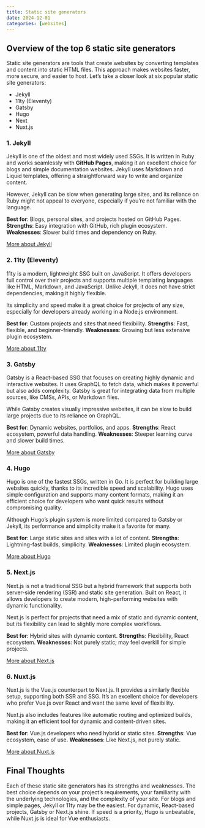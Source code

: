 ```yaml
---
title: Static site generators
date: 2024-12-01
categories: [websites]
---
```


## Overview of the top 6 static site generators

Static site generators are tools that create websites by converting templates and content into static HTML files.
This approach makes websites faster, more secure, and easier to host.
Let’s take a closer look at six popular static site generators:

- Jekyll
- 11ty (Eleventy)
- Gatsby
- Hugo
- Next
- Nuxt.js

### 1. Jekyll

Jekyll is one of the oldest and most widely used SSGs. It is written in Ruby and works seamlessly with **GitHub Pages**, making it an excellent choice for blogs and simple documentation websites.
Jekyll uses Markdown and Liquid templates, offering a straightforward way to write and organize content.

However, Jekyll can be slow when generating large sites, and its reliance on Ruby might not appeal to everyone, especially if you’re not familiar with the language.

**Best for**: Blogs, personal sites, and projects hosted on GitHub Pages.
**Strengths**: Easy integration with GitHub, rich plugin ecosystem.
**Weaknesses**: Slower build times and dependency on Ruby.

[More about Jekyll](https://jekyllrb.com/)

### 2. 11ty (Eleventy)

11ty is a modern, lightweight SSG built on JavaScript. It offers developers full control over their projects and supports multiple templating languages like HTML, Markdown, and JavaScript.
Unlike Jekyll, it does not have strict dependencies, making it highly flexible.

Its simplicity and speed make it a great choice for projects of any size, especially for developers already working in a Node.js environment.

**Best for**: Custom projects and sites that need flexibility.
**Strengths**: Fast, flexible, and beginner-friendly.
**Weaknesses**: Growing but less extensive plugin ecosystem.

[More about 11ty](https://www.11ty.dev/)

### 3. Gatsby

Gatsby is a React-based SSG that focuses on creating highly dynamic and interactive websites. It uses GraphQL to fetch data, which makes it powerful but also adds complexity.
Gatsby is great for integrating data from multiple sources, like CMSs, APIs, or Markdown files.

While Gatsby creates visually impressive websites, it can be slow to build large projects due to its reliance on GraphQL.

**Best for**: Dynamic websites, portfolios, and apps.
**Strengths**: React ecosystem, powerful data handling.
**Weaknesses**: Steeper learning curve and slower build times.

[More about Gatsby](https://www.gatsbyjs.com/)

### 4. Hugo

Hugo is one of the fastest SSGs, written in Go. It is perfect for building large websites quickly, thanks to its incredible speed and scalability.
Hugo uses simple configuration and supports many content formats, making it an efficient choice for developers who want quick results without compromising quality.

Although Hugo’s plugin system is more limited compared to Gatsby or Jekyll, its performance and simplicity make it a favorite for many.

**Best for**: Large static sites and sites with a lot of content.
**Strengths**: Lightning-fast builds, simplicity.
**Weaknesses**: Limited plugin ecosystem.

[More about Hugo](https://gohugo.io/)

### 5. Next.js

Next.js is not a traditional SSG but a hybrid framework that supports both server-side rendering (SSR) and static site generation. Built on React, it allows developers to create modern, high-performing websites with dynamic functionality.

Next.js is perfect for projects that need a mix of static and dynamic content, but its flexibility can lead to slightly more complex workflows.

**Best for**: Hybrid sites with dynamic content.
**Strengths**: Flexibility, React ecosystem.
**Weaknesses**: Not purely static; may feel overkill for simple projects.

[More about Next.js](https://nextjs.org/)

### 6. Nuxt.js

Nuxt.js is the Vue.js counterpart to Next.js. It provides a similarly flexible setup, supporting both SSR and SSG. It’s an excellent choice for developers who prefer Vue.js over React and want the same level of flexibility.

Nuxt.js also includes features like automatic routing and optimized builds, making it an efficient tool for dynamic and content-driven sites.

**Best for**: Vue.js developers who need hybrid or static sites.
**Strengths**: Vue ecosystem, ease of use.
**Weaknesses**: Like Next.js, not purely static.

[More about Nuxt.js](https://nuxtjs.org/)

## Final Thoughts

Each of these static site generators has its strengths and weaknesses. The best choice depends on your project’s requirements, your familiarity with the underlying technologies, and the complexity of your site. For blogs and simple pages, Jekyll or 11ty may be the easiest. For dynamic, React-based projects, Gatsby or Next.js shine. If speed is a priority, Hugo is unbeatable, while Nuxt.js is ideal for Vue enthusiasts.
